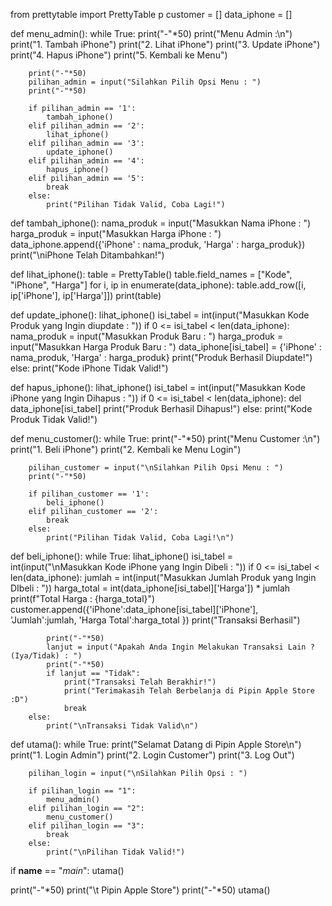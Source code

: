 from prettytable import PrettyTable
p
customer = []
data_iphone = []

def menu_admin():
    while True:
        print("-"*50)
        print("Menu Admin :\n")
        print("1. Tambah iPhone")
        print("2. Lihat iPhone")
        print("3. Update iPhone")
        print("4. Hapus iPhone")
        print("5. Kembali ke Menu")

        print("-"*50)
        pilihan_admin = input("Silahkan Pilih Opsi Menu : ")
        print("-"*50)

        if pilihan_admin == '1':
            tambah_iphone()
        elif pilihan_admin == '2':
            lihat_iphone()
        elif pilihan_admin == '3':
            update_iphone()
        elif pilihan_admin == '4':
            hapus_iphone()
        elif pilihan_admin == '5':
            break
        else:
            print("Pilihan Tidak Valid, Coba Lagi!")

def tambah_iphone():
    nama_produk = input("Masukkan Nama iPhone : ")
    harga_produk = input("Masukkan Harga iPhone : ")
    data_iphone.append({'iPhone' : nama_produk, 'Harga' : harga_produk})
    print("\niPhone Telah Ditambahkan!")

def lihat_iphone():
    table = PrettyTable()
    table.field_names = ["Kode", "iPhone", "Harga"]
    for i, ip in enumerate(data_iphone):
        table.add_row([i, ip['iPhone'], ip['Harga']])
    print(table)

def update_iphone():
    lihat_iphone()
    isi_tabel = int(input("Masukkan Kode Produk yang Ingin diupdate : "))
    if 0 <= isi_tabel < len(data_iphone):
        nama_produk = input("Masukkan Produk Baru : ")
        harga_produk = input("Masukkan Harga Produk Baru : ")
        data_iphone[isi_tabel] = {'iPhone' : nama_produk, 'Harga' : harga_produk}
        print("Produk Berhasil Diupdate!")
    else:
        print("Kode iPhone Tidak Valid!")

def hapus_iphone():
    lihat_iphone()
    isi_tabel = int(input("Masukkan Kode iPhone yang Ingin Dihapus : "))
    if 0 <= isi_tabel < len(data_iphone):
        del data_iphone[isi_tabel]
        print("Produk Berhasil Dihapus!")
    else:
        print("Kode Produk Tidak Valid!")

def menu_customer():
    while True:
        print("-"*50)
        print("Menu Customer :\n")
        print("1. Beli iPhone")
        print("2. Kembali ke Menu Login")

        pilihan_customer = input("\nSilahkan Pilih Opsi Menu : ")
        print("-"*50)

        if pilihan_customer == '1':
            beli_iphone()
        elif pilihan_customer == '2':
            break
        else:
            print("Pilihan Tidak Valid, Coba Lagi!\n")

def beli_iphone():
    while True:
        lihat_iphone()
        isi_tabel = int(input("\nMasukkan Kode iPhone yang Ingin Dibeli : "))
        if 0 <= isi_tabel < len(data_iphone):
            jumlah = int(input("Masukkan Jumlah Produk yang Ingin DIbeli : "))
            harga_total = int(data_iphone[isi_tabel]['Harga']) * jumlah
            print(f"Total Harga : {harga_total}")
            customer.append({'iPhone':data_iphone[isi_tabel]['iPhone'], 'Jumlah':jumlah, 'Harga Total':harga_total })
            print("Transaksi Berhasil")
            
            print("-"*50)
            lanjut = input("Apakah Anda Ingin Melakukan Transaksi Lain ? (Iya/Tidak) : ")
            print("-"*50)
            if lanjut == "Tidak":
                print("Transaksi Telah Berakhir!")
                print("Terimakasih Telah Berbelanja di Pipin Apple Store :D")
                break
        else:
            print("\nTransaksi Tidak Valid\n")


def utama():
    while True:
        print("Selamat Datang di Pipin Apple Store\n")
        print("1. Login Admin")
        print("2. Login Customer")
        print("3. Log Out")

        pilihan_login = input("\nSilahkan Pilih Opsi : ")

        if pilihan_login == "1":
            menu_admin()
        elif pilihan_login == "2":
            menu_customer()
        elif pilihan_login == "3":
            break
        else:
            print("\nPilihan Tidak Valid!")

if __name__ == "_main_":
    utama()

print("-"*50)
print("\t        Pipin Apple Store")
print("-"*50)
utama()
